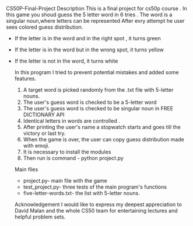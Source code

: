 CS50P-Final-Project
Description
This is a final project for cs50p course .
In this game you shoud guess the 5 letter word in 6 tries . The word is a singular noun,where letters can be represented 
After evry attempt he user sees colored guess distribution.
* If the letter is in the word and in the right spot , it turns green
* If the letter is in the word but in the wrong spot, it turns yellow
* If the letter is not in the word, it turns white

  In this program I tried to prevent potential mistakes and added some features.
  1. A target word is picked randomly from the .txt file with 5-letter nouns.
  2. The user's guess word is checked to be a 5-letter word
  3. The user's guess word is checked to be singular noun in FREE DICTIONARY API
  4. Identical letters in words are controlled .
  5. After printing the user's name a stopwatch starts and goes till the victory or last try.
  6. When the game is over, the user can copy guess distribution made with emoji.
  7. It is necessary to install the modules
  8. Then run is command - python project.py

  Main files
  * project.py- main file with the game
  * test_project.py- three tests of the main program's functions
  * five-letter-words.txt- the list with 5-letter nouns.

  Acknowledgement
  I would like to express my deepest appreciation to David Malan and the whole CS50 team for entertaining lectures and helpful problem sets.
